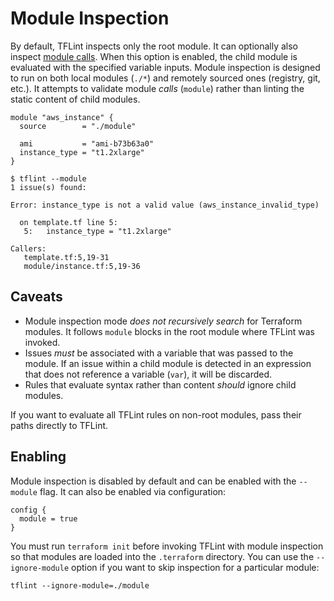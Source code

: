 # Module Inspection

By default, TFLint inspects only the root module. It can optionally also inspect [module calls](https://www.terraform.io/docs/configuration/blocks/modules/syntax.html#calling-a-child-module). When this option is enabled, the child module is evaluated with the specified variable inputs. Module inspection is designed to run on both local modules (`./*`) and remotely sourced ones (registry, git, etc.). It attempts to validate module _calls_ (`module`) rather than linting the static content of child modules.

```hcl
module "aws_instance" {
  source        = "./module"

  ami           = "ami-b73b63a0"
  instance_type = "t1.2xlarge"
}
```

```console
$ tflint --module
1 issue(s) found:

Error: instance_type is not a valid value (aws_instance_invalid_type)

  on template.tf line 5:
   5:   instance_type = "t1.2xlarge"

Callers:
   template.tf:5,19-31
   module/instance.tf:5,19-36

```

## Caveats

* Module inspection mode _does not recursively search_ for Terraform modules. It follows `module` blocks in the root module where TFLint was invoked.
* Issues _must_ be associated with a variable that was passed to the module. If an issue within a child module is detected in an expression that does not reference a variable (`var`), it will be discarded.
* Rules that evaluate syntax rather than content _should_ ignore child modules.

If you want to evaluate all TFLint rules on non-root modules, pass their paths directly to TFLint.

## Enabling

Module inspection is disabled by default and can be enabled with the `--module` flag. It can also be enabled via configuration:

```hcl
config {
  module = true
}
```

You must run `terraform init` before invoking TFLint with module inspection so that modules are loaded into the `.terraform` directory. You can use the `--ignore-module` option if you want to skip inspection for a particular module:

```
tflint --ignore-module=./module
```
